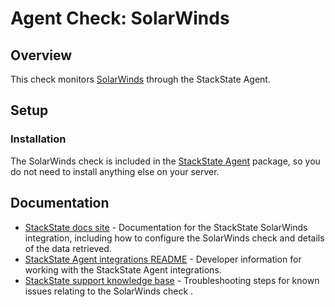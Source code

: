 # Agent Check: SolarWinds

## Overview

This check monitors [SolarWinds][1] through the StackState Agent.

## Setup

### Installation

The SolarWinds check is included in the [StackState Agent][2] package, so you do not need to install anything else on your server.


## Documentation

- [StackState docs site][3] - Documentation for the StackState SolarWinds integration, including how to configure the SolarWinds check and details of the data retrieved.
- [StackState Agent integrations README][4] - Developer information for working with the StackState Agent integrations.
- [StackState support knowledge base][5] - Troubleshooting steps for known issues relating to the SolarWinds check .

[1]: https://www.solarwinds.com/
[2]: https://github.com/StackVista/stackstate-agent-integrations/blob/master/solarwinds/stackstate_checks/solarwinds/data/conf.yaml.example
[3]: https://docs.stackstate.com/stackpacks/integrations/solarwinds
[4]: https://github.com/StackVista/stackstate-agent-integrations
[5]: https://support.stackstate.com/hc/en-us/search?category=360002777619&filter_by=knowledge_base&query=solarwinds
